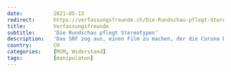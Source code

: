 ```yaml
---
date:          2021-05-13
redirect:      https://verfassungsfreunde.ch/Die-Rundschau-pflegt-Stereotypen
title:         Verfassungsfreunde
subtitle:      'Die Rundschau pflegt Stereotypen'
description:   'Das SRF zog aus, einen Film zu machen, der die Corona Demonstrationen in ein möglichst schlechtes Licht rückt. Die Reporterin hatte zu leichtes (...)'
country:       CH
categories:    [MSM, Widerstand]
tags:          [manipulaton]
---
```

